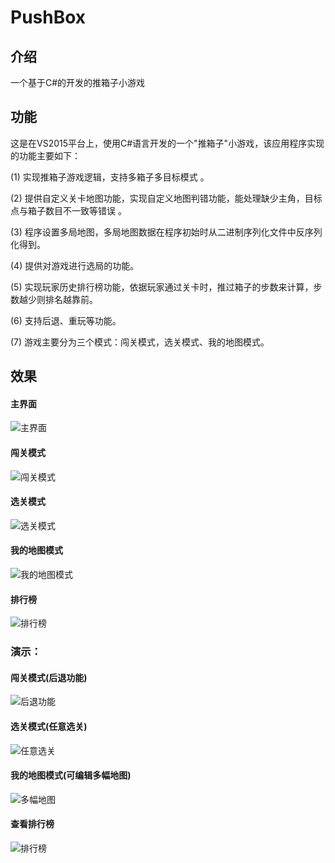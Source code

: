 # PushBox

介绍
------------------------------------------
一个基于C#的开发的推箱子小游戏

功能
------------------------------------------

这是在VS2015平台上，使用C#语言开发的一个"推箱子"小游戏，该应用程序实现的功能主要如下：

(1) 实现推箱子游戏逻辑，支持多箱子多目标模式 。

(2) 提供自定义关卡地图功能，实现自定义地图判错功能，能处理缺少主角，目标点与箱子数目不一致等错误 。

(3) 程序设置多局地图，多局地图数据在程序初始时从二进制序列化文件中反序列化得到。

(4) 提供对游戏进行选局的功能。

(5) 实现玩家历史排行榜功能，依据玩家通过关卡时，推过箱子的步数来计算，步数越少则排名越靠前。

(6) 支持后退、重玩等功能。

(7) 游戏主要分为三个模式：闯关模式，选关模式、我的地图模式。

效果
-----------------------------

#### 主界面

![主界面](https://github.com/liufushihai/PushBox/blob/master/Images/p1.png)

#### 闯关模式
![闯关模式](https://github.com/liufushihai/PushBox/blob/master/Images/p2.png)

#### 选关模式
![选关模式](https://github.com/liufushihai/PushBox/blob/master/Images/p4.png)

#### 我的地图模式
![我的地图模式](https://github.com/liufushihai/PushBox/blob/master/Images/p6.png)

#### 排行榜

![排行榜](https://github.com/liufushihai/PushBox/blob/master/Images/p5.png)

### 演示：

#### 闯关模式(后退功能)

![后退功能](https://github.com/liufushihai/PushBox/blob/master/Images/1.gif)

#### 选关模式(任意选关)
![任意选关](https://github.com/liufushihai/PushBox/blob/master/Images/2.gif)

#### 我的地图模式(可编辑多幅地图)
![多幅地图](https://github.com/liufushihai/PushBox/blob/master/Images/3.gif)

#### 查看排行榜
![排行榜](https://github.com/liufushihai/PushBox/blob/master/Images/4.gif)









